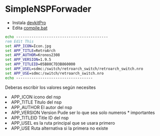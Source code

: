 # SimpleNSPForwader
* Instala [devkitPro](https://github.com/devkitPro/installer/releases/latest)
* Edita [compile.bat](/compile.bat)
```bat
echo ------------------------------------------
rem Edit This
set APP_ICON=Icon.jpg
set APP_TITLE=RetroArch
set APP_AUTHOR=Kronos2308
set APP_VERSION=1.9.5
set APP_TITLEID=05B80C7D3B860000
set APP_USEL=sdmc:/switch/retroarch_switch/retroarch_switch.nro
set APP_USE=sdmc:/switch/retroarch_switch.nro
echo -----------------------------------

```
Deberas escribir los valores según necesites
<li>APP_ICON icono del nsp 
<li>APP_TITLE Titulo del nsp
<li>APP_AUTHOR El autor del nsp
<li>APP_VERSION Version Pude ser lo que sea solo numeros
* importantes
<li>APP_TITLEID Title ID del nsp
<li>APP_USEL es la ruta principal que se usara primero
<li>APP_USE Ruta alternativa si la primera no existe 
